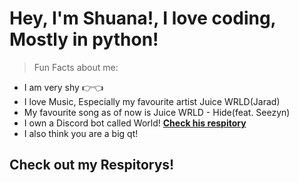 # Hey, I'm Shuana!, I love coding, Mostly in python!

> Fun Facts about me:

- I am very shy 👉👈
- I love Music, Especially my favourite artist Juice WRLD(Jarad)
- My favourite song as of now is Juice WRLD - Hide(feat. Seezyn)
- I own a Discord bot called World! [**Check his respitory**](https://github.com/shuanaongithub/World)
- I also think you are a big qt!

## Check out my Respitorys!
